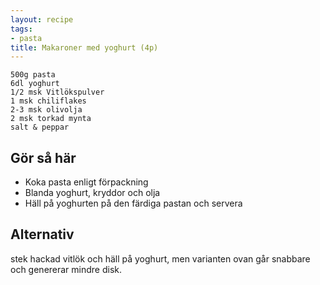 ```yaml
---
layout: recipe
tags:
- pasta
title: Makaroner med yoghurt (4p)
---
```



```
500g pasta
6dl yoghurt
1/2 msk Vitlökspulver
1 msk chiliflakes
2-3 msk olivolja
2 msk torkad mynta
salt & peppar
```

## Gör så här
* Koka pasta enligt förpackning
* Blanda yoghurt, kryddor och olja
* Häll på yoghurten på den färdiga pastan och servera

## Alternativ
stek hackad vitlök och häll på yoghurt, men varianten ovan går snabbare och genererar mindre disk.
